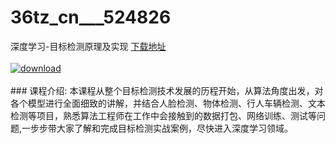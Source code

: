 # 36tz_cn___524826
深度学习-目标检测原理及实现
[下载地址](http://www.36tz.cn/article/524826 "下载地址")
<br/></br>[![download](http://36tz.cn/muke_img/2019_03_3-12-300x180.jpg "下载地址")](http://www.36tz.cn/article/524826 "下载地址")
<br/></br>### 课程介绍:
本课程从整个目标检测技术发展的历程开始，从算法角度出发，对各个模型进行全面细致的讲解，并结合人脸检测、物体检测、行人车辆检测、文本检测等项目，熟悉算法工程师在工作中会接触到的数据打包、网络训练、测试等问题,一步步带大家了解和完成目标检测实战案例，尽快进入深度学习领域。


